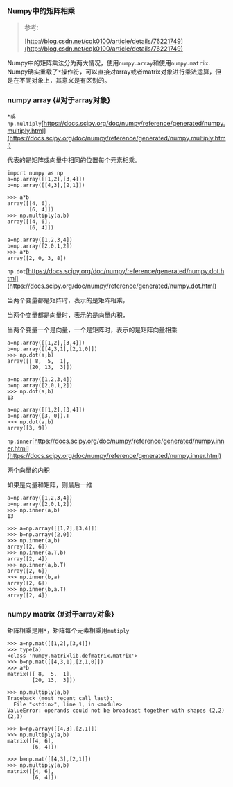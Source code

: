 ### Numpy中的矩阵相乘

> 参考:
>
> [http://blog.csdn.net/cqk0100/article/details/76221749](http://blog.csdn.net/cqk0100/article/details/76221749)

Numpy中的矩阵乘法分为两大情况，使用`numpy.array`和使用`numpy.matrix`. Numpy确实重载了`*`操作符，可以直接对array或者matrix对象进行乘法运算，但是在不同对象上，其意义是有区别的。

### numpy array {#对于array对象}

`*或np.multiply`[https://docs.scipy.org/doc/numpy/reference/generated/numpy.multiply.html](https://docs.scipy.org/doc/numpy/reference/generated/numpy.multiply.html)

代表的是矩阵或向量中相同的位置每个元素相乘。

```
import numpy as np
a=np.array([[1,2],[3,4]])
b=np.array([[4,3],[2,1]])

>>> a*b
array([[4, 6],
       [6, 4]])
>>> np.multiply(a,b)
array([[4, 6],
       [6, 4]])

a=np.array([1,2,3,4])
b=np.array([2,0,1,2])
>>> a*b
array([2, 0, 3, 8])
```

`np.dot`[https://docs.scipy.org/doc/numpy/reference/generated/numpy.dot.html](https://docs.scipy.org/doc/numpy/reference/generated/numpy.dot.html)

当两个变量都是矩阵时，表示的是矩阵相乘，

当两个变量都是向量时，表示的是向量内积，

当两个变量一个是向量，一个是矩阵时，表示的是矩阵向量相乘

```
a=np.array([[1,2],[3,4]])
b=np.array([[4,3,1],[2,1,0]])
>>> np.dot(a,b)
array([[ 8,  5,  1],
       [20, 13,  3]])

a=np.array([1,2,3,4])
b=np.array([2,0,1,2])
>>> np.dot(a,b)
13

a=np.array([[1,2],[3,4]])
b=np.array([3, 0]).T
>>> np.dot(a,b)
array([3, 9])
```

`np.inner`[https://docs.scipy.org/doc/numpy/reference/generated/numpy.inner.html](https://docs.scipy.org/doc/numpy/reference/generated/numpy.inner.html)

两个向量的内积

如果是向量和矩阵，则最后一维

```
a=np.array([1,2,3,4])
b=np.array([2,0,1,2])
>>> np.inner(a,b)
13

>>> a=np.array([[1,2],[3,4]])
>>> b=np.array([2,0])
>>> np.inner(a,b)
array([2, 6])
>>> np.inner(a.T,b)
array([2, 4])
>>> np.inner(a,b.T)
array([2, 6])
>>> np.inner(b,a)
array([2, 6])
>>> np.inner(b,a.T)
array([2, 4])
```

### numpy matrix {#对于array对象}

矩阵相乘是用`*`，矩阵每个元素相乘用`mutiply`

```
>>> a=np.mat([[1,2],[3,4]])
>>> type(a)
<class 'numpy.matrixlib.defmatrix.matrix'>
>>> b=np.mat([[4,3,1],[2,1,0]])
>>> a*b
matrix([[ 8,  5,  1],
        [20, 13,  3]])

>>> np.multiply(a,b)
Traceback (most recent call last):
  File "<stdin>", line 1, in <module>
ValueError: operands could not be broadcast together with shapes (2,2) (2,3) 

>>> b=np.array([[4,3],[2,1]])
>>> np.multiply(a,b)
matrix([[4, 6],
        [6, 4]])

>>> b=np.mat([[4,3],[2,1]])
>>> np.multiply(a,b)
matrix([[4, 6],
        [6, 4]])
```



